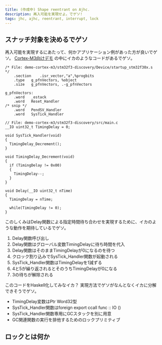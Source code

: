 ```yaml
---
title: (作成中) Shape reentrant on Ajhc.
description: 再入可能を実現せよ。でゲソ!
tags: jhc, ajhc, reentrant, interrupt, lock
---
```



## スナッチ対象を決めるでゲソ

再入可能を実現するにあたって、何かアプリケーション例があった方が良いでゲソ。
[Cortex-M3向けデモ](https://github.com/ajhc/demo-cortex-m3)
の中にイカのようなコードがあるでゲソ。

~~~ {.gnuassembler}
/* File: demo-cortex-m3/stm32f3-discovery/Device/startup_stm32f30x.s */
 	.section	.isr_vector,"a",%progbits
	.type	g_pfnVectors, %object
	.size	g_pfnVectors, .-g_pfnVectors

g_pfnVectors:
	.word	_estack
	.word	Reset_Handler
/* snip */
	.word	PendSV_Handler
	.word	SysTick_Handler
~~~

~~~ {.c}
// File: demo-cortex-m3/stm32f3-discovery/src/main.c
__IO uint32_t TimingDelay = 0;

void SysTick_Handler(void)
{
  TimingDelay_Decrement();
}

void TimingDelay_Decrement(void)
{
  if (TimingDelay != 0x00)
  { 
    TimingDelay--;
  }
}

void Delay(__IO uint32_t nTime)
{
  TimingDelay = nTime;

  while(TimingDelay != 0);
}
~~~

このしくみはDelay関数による指定時間待ち合わせを実現するために、イカのような動作を期待しているでゲソ。

1. Delay関数呼び出し
2. Delay関数はグローバル変数TimingDelayに待ち時間を代入
3. Delay関数はそのままTimingDelayが0になるのを待つ
4. クロック割り込みでSysTick_Handler関数が起動される
5. SysTick_Handler関数はTimingDelayを1減ずる
6. 4と5が繰り返されるとそのうちTimingDelayが0になる
7. 3の待ちが解除される

このコードをHaskell化してみなイカ？
実現方法でゲソがなんとなくイカに分解できそうでゲソ。

* TimingDelay変数はPtr Word32型
* SysTick_Handler関数はforeign export ccall func :: IO ()
* SysTick_Handler関数専用にGCスタックを別に用意
* GC関連関数の実行を排他するためのロックプリミティブ

## ロックとは何か
